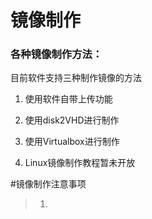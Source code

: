 # 镜像制作

### 各种镜像制作方法：

目前软件支持三种制作镜像的方法

1. 使用软件自带上传功能

1. 使用disk2VHD进行制作

1. 使用Virtualbox进行制作

1. Linux镜像制作教程暂未开放



#镜像制作注意事项

>1.

